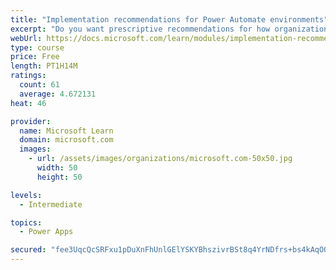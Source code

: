 ```yaml
---
title: "Implementation recommendations for Power Automate environments"
excerpt: "Do you want prescriptive recommendations for how organizations should choose to implement security and governance? This module will provide recommendations based on popular use cases, including Office 365 and Dynamics 365 configurations. In addition, edge cases such as custom and HTTP connectors are discussed. Tooling will also be discussed, including the DLP Editor Tool, from the Center of Excellence (COE) toolkit, which allows administrators to understand the impact of the DLP change that they are about to make."
webUrl: https://docs.microsoft.com/learn/modules/implementation-recommendations/
type: course
price: Free
length: PT1H14M
ratings:
  count: 61
  average: 4.672131
heat: 46

provider:
  name: Microsoft Learn
  domain: microsoft.com
  images:
    - url: /assets/images/organizations/microsoft.com-50x50.jpg
      width: 50
      height: 50

levels:
  - Intermediate

topics:
  - Power Apps

secured: "fee3UqcQcSRFxu1pDuXnFhUnlGElYSKYBhszivrBSt8q4YrNDfrs+bs4kAqOO8mwiSiCbn71CaPygC14PuHZ5ukZ2+f1tCN6ssxE7i45w0ytdzVZdir0hIeREYvxd2T/I8Uw0G31IVD9u8k/3pSEw87FpVXk2N78tpipXDNLndy2b2X/9oMMAaQn6UQ7FG0Y6OHU4JK1MJ2DnY/UqZR5xPXFAnb51vTClmFvcl6ff9RLwSnYwWiVvzK/xMTb+4X06t3b4cB/5nKNKcwEIjHMVVlf4OGPvFlZdoyetnNzeeHiLDUtzck+lrZe03TouRdzpgEgNkkd44oo+gwgCXNPj1kg382oQKA5NIQVqm1tCj42oxSwb7Oth8vBhUqPPC7RII8zlJgMOzl2mWG2ib5BvQxeldMver71j1jtqmlPJuA=;t78hyfIZdRp2CNteLbxSpQ=="
---
```


